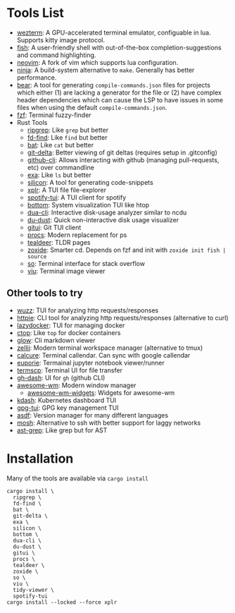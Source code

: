# Tools List

 - [wezterm](https://github.com/wez/wezterm): A GPU-accelerated terminal emulator, configuable in lua. Supports kitty image protocol.
 - [fish](https://github.com/fish-shell/fish-shell): A user-friendly shell with out-of-the-box completion-suggestions and command highlighting.
 - [neovim](https://github.com/neovim/neovim): A fork of vim which supports lua configuration.
 - [ninja](https://github.com/ninja-build/ninja): A build-system alternative to `make`. Generally has better performance.
 - [bear](https://github.com/rizsotto/Bear): A tool for generating `compile-commands.json` files for projects which either (1) are lacking a generator for the file or (2) have complex header dependencies which can cause the LSP to have issues in some files when using the default `compile-commands.json`.
 - [fzf](https://github.com/junegunn/fzf): Terminal fuzzy-finder
 - Rust Tools
   - [ripgrep](https://github.com/BurntSushi/ripgrep): Like `grep` but better
   - [fd-find](https://github.com/sharkdp/fd): Like `find` but better
   - [bat](https://github.com/sharkdp/bat): Like `cat` but better
   - [git-delta](https://github.com/dandavison/delta): Better viewing of git deltas (requires setup in .gitconfig)
   - [github-cli](https://github.com/cli/cli): Allows interacting with github (managing pull-requests, etc) over commandline
   - [exa](https://github.com/ogham/exa): Like `ls` but better
   - [silicon](https://github.com/Aloxaf/silicon): A tool for generating code-snippets
   - [xplr](https://github.com/sayanarijit/xplr): A TUI file file-explorer
   - [spotify-tui](https://github.com/Rigellute/spotify-tui): A TUI client for spotify
   - [bottom](https://github.com/ClementTsang/bottom): System visualization TUI like htop
   - [dua-cli](https://github.com/Byron/dua-cli): Interactive disk-usage analyzer similar to ncdu
   - [du-dust](https://github.com/bootandy/dust): Quick non-interactive disk usage visualizer
   - [gitui](https://github.com/extrawurst/gitui): Git TUI client
   - [procs](https://github.com/dalance/procs): Modern replacement for ps
   - [tealdeer](https://github.com/dbrgn/tealdeer): TLDR pages
   - [zoxide](https://github.com/ajeetdsouza/zoxide): Smarter cd. Depends on fzf and init with `zoxide init fish | source`
   - [so](https://github.com/samtay/so): Terminal interface for stack overflow
   - [viu](https://github.com/atanunq/viu): Terminal image viewer

## Other tools to try

 - [wuzz](https://github.com/asciimoo/wuzz): TUI for analyzing http requests/responses
 - [httpie](https://github.com/httpie/httpie): CLI tool for analyzing http requests/responses (alternative to curl)
 - [lazydocker](https://github.com/jesseduffield/lazydocker): TUI for managing docker
 - [ctop](https://github.com/bcicen/ctop): Like `top` for docker containers
 - [glow](https://github.com/charmbracelet/glow): Cli markdown viewer
 - [zellij](https://github.com/zellij-org/zellij): Modern terminal workspace manager (alternative to tmux)
 - [calcure](https://github.com/anufrievroman/calcure): Terminal callendar. Can sync with google callendar
 - [euporie](https://github.com/joouha/euporie): Termainal jupyter notebook viewer/runner
 - [termscp](https://github.com/veeso/termscp): Terminal UI for file transfer
 - [gh-dash](https://github.com/dlvhdr/gh-dash): UI for `gh` (github CLI)
 - [awesome-wm](https://github.com/awesomeWM/awesome): Modern window manager
   - [awesome-wm-widgets](https://github.com/streetturtle/awesome-wm-widgets/tree/a808ead3c74d57a7ccdb7f9e55cfa10a136d488c): Widgets for awesome-wm
 - [kdash](https://github.com/kdash-rs/kdash): Kubernetes dashboard TUI
 - [gpg-tui](https://github.com/orhun/gpg-tui): GPG key management TUI
 - [asdf](https://github.com/asdf-vm/asdf): Version manager for many different languages
 - [mosh](https://mosh.org/): Alternative to ssh with better support for laggy networks
 - [ast-grep](https://github.com/ast-grep/ast-grep): Like grep but for AST
# Installation

Many of the tools are available via `cargo install`

```
cargo install \
  ripgrep \
  fd-find \
  bat \
  git-delta \
  exa \
  silicon \
  bottom \
  dua-cli \
  du-dust \
  gitui \
  procs \
  tealdeer \
  zoxide \
  so \
  viu \
  tidy-viewer \
  spotify-tui
cargo install --locked --force xplr
```
